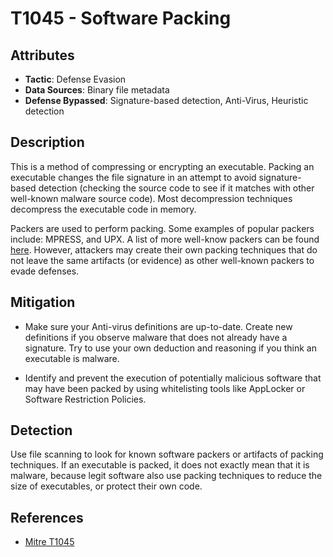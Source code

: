 # T1045 - Software Packing

## Attributes
- **Tactic**: Defense Evasion
- **Data Sources**: Binary file metadata
- **Defense Bypassed**: Signature-based detection, Anti-Virus, Heuristic detection

## Description
This is a method of compressing or encrypting an executable. Packing an executable changes the file signature in an attempt to avoid signature-based detection (checking the source code to see if it matches with other well-known malware source code). Most decompression techniques decompress the executable code in memory.

Packers are used to perform packing. Some examples of popular packers include: MPRESS, and UPX. A list of more well-know packers can be found [here](https://en.wikipedia.org/wiki/Executable_compression). However, attackers may create their own packing techniques that do not leave the same artifacts (or evidence) as other well-known packers to evade defenses.

## Mitigation
- Make sure your Anti-virus definitions are up-to-date. Create new definitions if you observe malware that does not already have a signature. Try to use your own deduction and reasoning if you think an executable is malware.

- Identify and prevent the execution of potentially malicious software that may have been packed by using whitelisting tools like AppLocker or Software Restriction Policies.

## Detection
Use file scanning to look for known software packers or artifacts of packing techniques. If an executable is packed, it does not exactly mean that it is malware, because legit software also use packing techniques to reduce the size of executables, or protect their own code.

## References
- [Mitre T1045](https://attack.mitre.org/techniques/T1045/)
